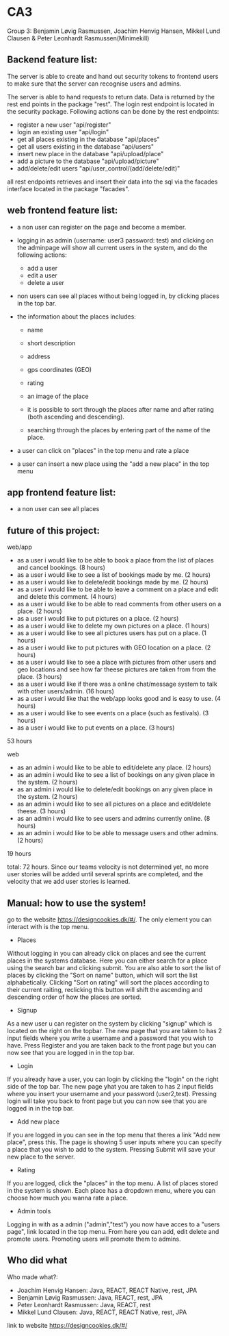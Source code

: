 # CA3

Group 3: Benjamin Løvig Rasmussen, Joachim Henvig Hansen, Mikkel Lund Clausen & Peter Leonhardt Rasmussen(Minimekill)

## Backend feature list:

The server is able to create and hand out security tokens to frontend users to make sure that the server can recognise
users and admins.

The server is able to hand requests to return data. Data is returned by the rest end points in the package "rest". The login rest endpoint is located in the security package. 
Following actions can be done by the rest endpoints:
- register a new user "api/register"
- login an existing user "api/login"
- get all places existing in the database "api/places"
- get all users existing in the database "api/users"
- insert new place in the database "api/upload/place"
- add a picture to the database "api/upload/picture"
- add/delete/edit users "api/user_control/(add/delete/edit)"

all rest endpoints retrieves and insert their data into the sql via the facades interface located in the package "facades".


## web frontend feature list: 

- a non user can register on the page and become a member.

- logging in as admin (username: user3 password: test) and clicking on the adminpage will show all current users in the system, and do the following actions:
	- add a user
	- edit a user
	- delete a user
- non users can see all places without being logged in, by clicking places in the top bar.

- the information about the places includes:
	
	- name
	- short description
	
	- address
	
	- gps coordinates (GEO)
	
	- rating
	
	- an image of the place

	- it is possible to sort through the places after name and after rating (both ascending and descending). 

	- searching through the places by entering part of the name of the place.

- a user can click on "places" in the top menu and rate a place
- a user can insert a new place using the "add a new place" in the top menu


## app frontend feature list:
- a non user can see all places



## future of this project:

web/app

- as a user i would like to be able to book a place from the list of places and cancel bookings. (8 hours)
- as a user i would like to see a list of bookings made by me. (2 hours)
- as a user i would like to delete/edit bookings made by me. (2 hours)
- as a user i would like to be able to leave a comment on a place and edit and delete this comment. (4 hours)
- as a user i would like to be able to read comments from other users on a place. (2 hours)
- as a user i would like to put pictures on a place. (2 hours)
- as a user i would like to delete my own pictures on a place. (1 hours)
- as a user i would like to see all pictures users has put on a place. (1 hours)
- as a user i would like to put pictures with GEO location on a place. (2 hours)
- as a user i would like to see a place with pictures from other users and geo locations and see how far theese pictures are taken from  from the place. (3 hours)
- as a user i would like if there was a online chat/message system to talk with other users/admin. (16 hours)
- as a user i would like that the web/app looks good and is easy to use. (4 hours)
- as a user i would like to see events on a place (such as festivals). (3 hours)
- as a user i would like to put events on a place. (3 hours)

53 hours

web

- as an admin i would like to be able to edit/delete any place. (2 hours)
- as an admin i would like to see a list of bookings on any given place in the system. (2 hours)
- as an admin i would like to delete/edit bookings on any given place in the system. (2 hours)
- as an admin i would like to see all pictures on a place and edit/delete theese. (3 hours)
- as an admin i would like to see users and admins currently online. (8 hours)
- as an admin i would like to be able to message users and other admins. (2 hours)

19 hours

total: 72 hours.
Since our teams velocity is not determined yet, no more user stories will be added until several sprints are completed, and the velocity that we add user stories is learned.

## Manual: how to use the system!

go to the website https://designcookies.dk/#/. The only element you can interact with is the top menu.
- Places

Without logging in you can already click on places and see the current places in the systems database. Here you can either search for a place using the search bar and clicking submit. You are also able to sort the list of places by clicking the "Sort on name" button, which will sort the list alphabetically. Clicking "Sort on rating" will sort the places according to their current raiting, reclicking this button will shift the ascending and descending order of how the places are sorted.

- Signup

As a new user u can register on the system by clicking "signup" which is located on the right on the topbar. The new page that you are taken to has 2 input fields where you write a username and a password that you wish to have. Press Register and you are taken back to the front page but you can now see that you are logged in in the top bar.

- Login

If you already have a user, you can login by clicking the "login" on the right side of the top bar. The new page yhat you are taken to has 2 input fields where you insert your username and your password (user2,test). Pressing login will take you back to front page but you can now see that you are logged in in the top bar.

- Add new place

If you are logged in you can see in the top menu that theres a link "Add new place", press this.
The page is showing 5 user inputs where you can specify a place that you wish to add to the system. Pressing Submit will save your new place to the server.

- Rating

If you are logged, click the "places" in the top menu. A list of places stored in the system is shown. Each place has a dropdown menu, where you can choose how much you wanna rate a place.

- Admin tools

Logging in with as a admin ("admin","test") you now have acces to a "users page", link located in the top menu. From here you can add, edit delete and promote users. Promoting users will promote them to admins.


## Who did what

Who made what?:

- Joachim Henvig Hansen: Java, REACT, REACT Native, rest, JPA
- Benjamin Løvig Rasmussen: Java, REACT, rest, JPA
- Peter Leonhardt Rasmussen: Java, REACT, rest
- Mikkel Lund Clausen: Java, REACT, REACT Native, rest, JPA


link to website
https://designcookies.dk/#/
